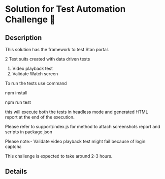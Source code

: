 # Solution for Test Automation Challenge 🔄
 
## Description
 
This solution has the framework to test Stan portal.
 
2 Test suits created with data driven tests
1) Video playback test
2) Validate Watch screen

To run the tests use command

npm install 

npm run  test

this will execute both the tests in headless mode and generated HTML report at the end of the execution.

Please refer to support/index.js for method to attach screenshots report and  scripts in package.json

Please note:- Validate video playback test might fail because of login captcha
 
This challenge is expected to take around 2-3 hours.
 
## Details

